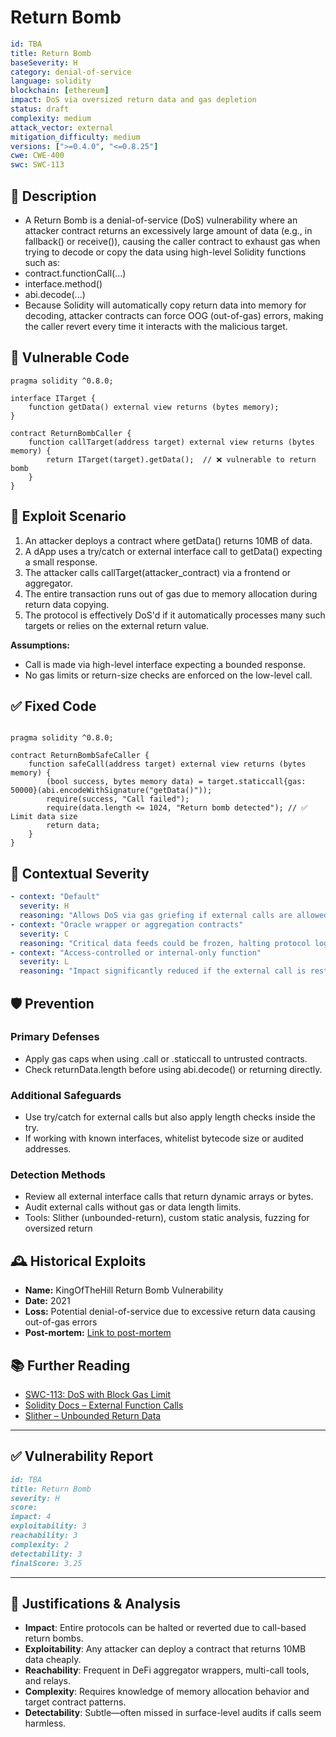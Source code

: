 # Return Bomb

```YAML
id: TBA
title: Return Bomb 
baseSeverity: H
category: denial-of-service
language: solidity
blockchain: [ethereum]
impact: DoS via oversized return data and gas depletion
status: draft
complexity: medium
attack_vector: external
mitigation_difficulty: medium
versions: [">=0.4.0", "<=0.8.25"]
cwe: CWE-400
swc: SWC-113
```

## 📝 Description

- A Return Bomb is a denial-of-service (DoS) vulnerability where an attacker contract returns an excessively large amount of data (e.g., in fallback() or receive()), causing the caller contract to exhaust gas when trying to decode or copy the data using high-level Solidity functions such as:
- contract.functionCall(...)
- interface.method()
- abi.decode(...)
- Because Solidity will automatically copy return data into memory for decoding, attacker contracts can force OOG (out-of-gas) errors, making the caller revert every time it interacts with the malicious target.

## 🚨 Vulnerable Code

```solidity
pragma solidity ^0.8.0;

interface ITarget {
    function getData() external view returns (bytes memory);
}

contract ReturnBombCaller {
    function callTarget(address target) external view returns (bytes memory) {
        return ITarget(target).getData();  // ❌ vulnerable to return bomb
    }
}
```

## 🧪 Exploit Scenario

1. An attacker deploys a contract where getData() returns 10MB of data.
2. A dApp uses a try/catch or external interface call to getData() expecting a small response.
3. The attacker calls callTarget(attacker_contract) via a frontend or aggregator.
4. The entire transaction runs out of gas due to memory allocation during return data copying.
5. The protocol is effectively DoS'd if it automatically processes many such targets or relies on the external return value.

**Assumptions:**

- Call is made via high-level interface expecting a bounded response.
- No gas limits or return-size checks are enforced on the low-level call.

## ✅ Fixed Code

```solidity

pragma solidity ^0.8.0;

contract ReturnBombSafeCaller {
    function safeCall(address target) external view returns (bytes memory) {
        (bool success, bytes memory data) = target.staticcall{gas: 50000}(abi.encodeWithSignature("getData()"));
        require(success, "Call failed");
        require(data.length <= 1024, "Return bomb detected"); // ✅ Limit data size
        return data;
    }
}
```

## 🧭 Contextual Severity

```yaml
- context: "Default"
  severity: H
  reasoning: "Allows DoS via gas griefing if external calls are allowed."
- context: "Oracle wrapper or aggregation contracts"
  severity: C
  reasoning: "Critical data feeds could be frozen, halting protocol logic."
- context: "Access-controlled or internal-only function"
  severity: L
  reasoning: "Impact significantly reduced if the external call is restricted."
```

## 🛡️ Prevention

### Primary Defenses

- Apply gas caps when using .call or .staticcall to untrusted contracts.
- Check returnData.length before using abi.decode() or returning directly.

### Additional Safeguards

- Use try/catch for external calls but also apply length checks inside the try.
- If working with known interfaces, whitelist bytecode size or audited addresses.

### Detection Methods

- Review all external interface calls that return dynamic arrays or bytes.
- Audit external calls without gas or data length limits.
- Tools: Slither (unbounded-return), custom static analysis, fuzzing for oversized return

## 🕰️ Historical Exploits

- **Name:** KingOfTheHill Return Bomb Vulnerability 
- **Date:** 2021 
- **Loss:** Potential denial-of-service due to excessive return data causing out-of-gas errors 
- **Post-mortem:** [Link to post-mortem](https://github.com/ethereum/solidity/issues/12306) 
  
## 📚 Further Reading

- [SWC-113: DoS with Block Gas Limit](https://swcregistry.io/docs/SWC-113/) 
- [Solidity Docs – External Function Calls](https://docs.soliditylang.org/en/latest/control-structures.html#error-handling-assert-require-revert-and-exceptions)  
- [Slither – Unbounded Return Data](https://github.com/crytic/slither/wiki/Detector-Documentation#unbounded-return)

--- 

## ✅ Vulnerability Report

```markdown
id: TBA
title: Return Bomb 
severity: H
score:
impact: 4 
exploitability: 3 
reachability: 3 
complexity: 2  
detectability: 3  
finalScore: 3.25
```

---

## 📄 Justifications & Analysis

- **Impact**: Entire protocols can be halted or reverted due to call-based return bombs.
- **Exploitability**: Any attacker can deploy a contract that returns 10MB data cheaply.
- **Reachability**: Frequent in DeFi aggregator wrappers, multi-call tools, and relays.
- **Complexity**: Requires knowledge of memory allocation behavior and target contract patterns.
- **Detectability**: Subtle—often missed in surface-level audits if calls seem harmless.